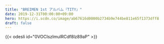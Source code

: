 ```yaml
---
title: "BREIMEN 1st アルバム『TITY』"
date: 2019-12-31T00:00:00+09:00
hero: https://i.scdn.co/image/ab67616d0000b2734b9e744be811e65f1373dff8
draft: false
---
```


{{< odesli id="0VOCIszImulRCdf8lz89aP" >}}
